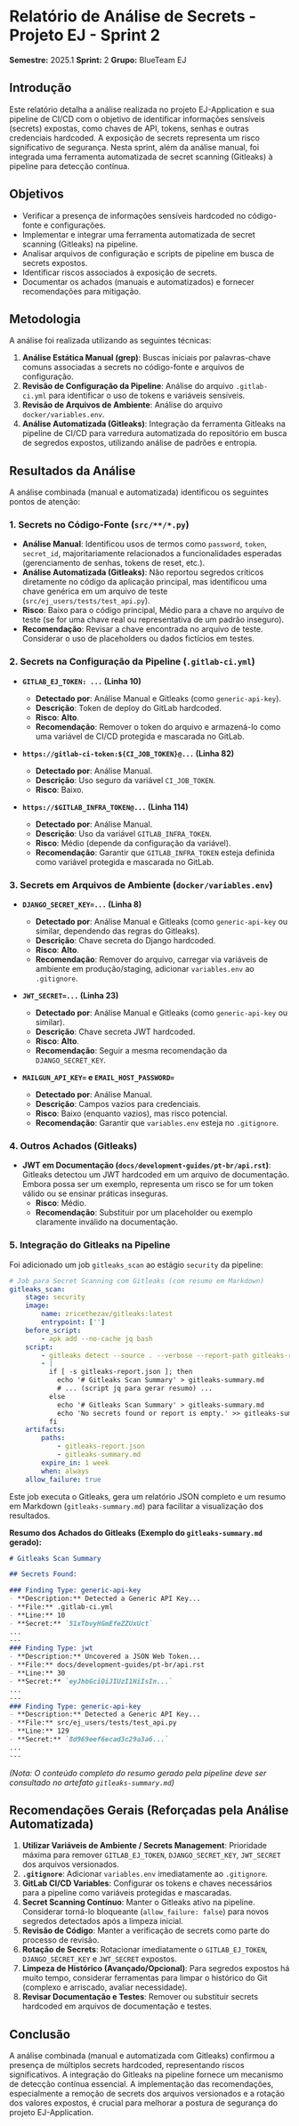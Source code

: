 # Relatório de Análise de Secrets - Projeto EJ - Sprint 2

**Semestre:** 2025.1
**Sprint:** 2
**Grupo:** BlueTeam EJ

## Introdução

Este relatório detalha a análise realizada no projeto EJ-Application e sua pipeline de CI/CD com o objetivo de identificar informações sensíveis (secrets) expostas, como chaves de API, tokens, senhas e outras credenciais hardcoded. A exposição de secrets representa um risco significativo de segurança. Nesta sprint, além da análise manual, foi integrada uma ferramenta automatizada de secret scanning (Gitleaks) à pipeline para detecção contínua.

## Objetivos

- Verificar a presença de informações sensíveis hardcoded no código-fonte e configurações.
- Implementar e integrar uma ferramenta automatizada de secret scanning (Gitleaks) na pipeline.
- Analisar arquivos de configuração e scripts de pipeline em busca de secrets expostos.
- Identificar riscos associados à exposição de secrets.
- Documentar os achados (manuais e automatizados) e fornecer recomendações para mitigação.

## Metodologia

A análise foi realizada utilizando as seguintes técnicas:

1.  **Análise Estática Manual (grep)**: Buscas iniciais por palavras-chave comuns associadas a secrets no código-fonte e arquivos de configuração.
2.  **Revisão de Configuração da Pipeline**: Análise do arquivo `.gitlab-ci.yml` para identificar o uso de tokens e variáveis sensíveis.
3.  **Revisão de Arquivos de Ambiente**: Análise do arquivo `docker/variables.env`.
4.  **Análise Automatizada (Gitleaks)**: Integração da ferramenta Gitleaks na pipeline de CI/CD para varredura automatizada do repositório em busca de segredos expostos, utilizando análise de padrões e entropia.

## Resultados da Análise

A análise combinada (manual e automatizada) identificou os seguintes pontos de atenção:

### 1. Secrets no Código-Fonte (`src/**/*.py`)

- **Análise Manual**: Identificou usos de termos como `password`, `token`, `secret_id`, majoritariamente relacionados a funcionalidades esperadas (gerenciamento de senhas, tokens de reset, etc.).
- **Análise Automatizada (Gitleaks)**: Não reportou segredos críticos diretamente no código da aplicação principal, mas identificou uma chave genérica em um arquivo de teste (`src/ej_users/tests/test_api.py`).
- **Risco**: Baixo para o código principal, Médio para a chave no arquivo de teste (se for uma chave real ou representativa de um padrão inseguro).
- **Recomendação**: Revisar a chave encontrada no arquivo de teste. Considerar o uso de placeholders ou dados fictícios em testes.

### 2. Secrets na Configuração da Pipeline (`.gitlab-ci.yml`)

- **`GITLAB_EJ_TOKEN: ...` (Linha 10)**
    - **Detectado por**: Análise Manual e Gitleaks (como `generic-api-key`).
    - **Descrição**: Token de deploy do GitLab hardcoded.
    - **Risco**: **Alto**.
    - **Recomendação**: Remover o token do arquivo e armazená-lo como uma variável de CI/CD protegida e mascarada no GitLab.

- **`https://gitlab-ci-token:${CI_JOB_TOKEN}@...` (Linha 82)**
    - **Detectado por**: Análise Manual.
    - **Descrição**: Uso seguro da variável `CI_JOB_TOKEN`.
    - **Risco**: Baixo.

- **`https://$GITLAB_INFRA_TOKEN@...` (Linha 114)**
    - **Detectado por**: Análise Manual.
    - **Descrição**: Uso da variável `GITLAB_INFRA_TOKEN`.
    - **Risco**: Médio (depende da configuração da variável).
    - **Recomendação**: Garantir que `GITLAB_INFRA_TOKEN` esteja definida como variável protegida e mascarada no GitLab.

### 3. Secrets em Arquivos de Ambiente (`docker/variables.env`)

- **`DJANGO_SECRET_KEY=...` (Linha 8)**
    - **Detectado por**: Análise Manual e Gitleaks (como `generic-api-key` ou similar, dependendo das regras do Gitleaks).
    - **Descrição**: Chave secreta do Django hardcoded.
    - **Risco**: **Alto**.
    - **Recomendação**: Remover do arquivo, carregar via variáveis de ambiente em produção/staging, adicionar `variables.env` ao `.gitignore`.

- **`JWT_SECRET=...` (Linha 23)**
    - **Detectado por**: Análise Manual e Gitleaks (como `generic-api-key` ou similar).
    - **Descrição**: Chave secreta JWT hardcoded.
    - **Risco**: **Alto**.
    - **Recomendação**: Seguir a mesma recomendação da `DJANGO_SECRET_KEY`.

- **`MAILGUN_API_KEY=` e `EMAIL_HOST_PASSWORD=`**
    - **Detectado por**: Análise Manual.
    - **Descrição**: Campos vazios para credenciais.
    - **Risco**: Baixo (enquanto vazios), mas risco potencial.
    - **Recomendação**: Garantir que `variables.env` esteja no `.gitignore`.

### 4. Outros Achados (Gitleaks)

- **JWT em Documentação (`docs/development-guides/pt-br/api.rst`)**: Gitleaks detectou um JWT hardcoded em um arquivo de documentação. Embora possa ser um exemplo, representa um risco se for um token válido ou se ensinar práticas inseguras.
    - **Risco**: Médio.
    - **Recomendação**: Substituir por um placeholder ou exemplo claramente inválido na documentação.

### 5. Integração do Gitleaks na Pipeline

Foi adicionado um job `gitleaks_scan` ao estágio `security` da pipeline:

```yaml
# Job para Secret Scanning com Gitleaks (com resumo em Markdown)
gitleaks_scan:
    stage: security
    image:
        name: zricethezav/gitleaks:latest
        entrypoint: ['']
    before_script:
        - apk add --no-cache jq bash
    script:
        - gitleaks detect --source . --verbose --report-path gitleaks-report.json || true
        - |
          if [ -s gitleaks-report.json ]; then
            echo '# Gitleaks Scan Summary' > gitleaks-summary.md
            # ... (script jq para gerar resumo) ...
          else
            echo '# Gitleaks Scan Summary' > gitleaks-summary.md
            echo 'No secrets found or report is empty.' >> gitleaks-summary.md
          fi
    artifacts:
        paths:
            - gitleaks-report.json
            - gitleaks-summary.md
        expire_in: 1 week
        when: always
    allow_failure: true
```

Este job executa o Gitleaks, gera um relatório JSON completo e um resumo em Markdown (`gitleaks-summary.md`) para facilitar a visualização dos resultados.

**Resumo dos Achados do Gitleaks (Exemplo do `gitleaks-summary.md` gerado):**

```markdown
# Gitleaks Scan Summary

## Secrets Found:

### Finding Type: generic-api-key
- **Description:** Detected a Generic API Key...
- **File:** .gitlab-ci.yml
- **Line:** 10
- **Secret:** `51xTbvyHGmEfeZZUxUct`
...
---
### Finding Type: jwt
- **Description:** Uncovered a JSON Web Token...
- **File:** docs/development-guides/pt-br/api.rst
- **Line:** 30
- **Secret:** `eyJhbGciOiJIUzI1NiIsIn...`
...
---
### Finding Type: generic-api-key
- **Description:** Detected a Generic API Key...
- **File:** src/ej_users/tests/test_api.py
- **Line:** 129
- **Secret:** `8d969eef6ecad3c29a3a6...`
...
---
```
*(Nota: O conteúdo completo do resumo gerado pela pipeline deve ser consultado no artefato `gitleaks-summary.md`)*

## Recomendações Gerais (Reforçadas pela Análise Automatizada)

1.  **Utilizar Variáveis de Ambiente / Secrets Management**: Prioridade máxima para remover `GITLAB_EJ_TOKEN`, `DJANGO_SECRET_KEY`, `JWT_SECRET` dos arquivos versionados.
2.  **`.gitignore`**: Adicionar `variables.env` imediatamente ao `.gitignore`.
3.  **GitLab CI/CD Variables**: Configurar os tokens e chaves necessários para a pipeline como variáveis protegidas e mascaradas.
4.  **Secret Scanning Contínuo**: Manter o Gitleaks ativo na pipeline. Considerar torná-lo bloqueante (`allow_failure: false`) para novos segredos detectados após a limpeza inicial.
5.  **Revisão de Código**: Manter a verificação de secrets como parte do processo de revisão.
6.  **Rotação de Secrets**: Rotacionar imediatamente o `GITLAB_EJ_TOKEN`, `DJANGO_SECRET_KEY` e `JWT_SECRET` expostos.
7.  **Limpeza de Histórico (Avançado/Opcional)**: Para segredos expostos há muito tempo, considerar ferramentas para limpar o histórico do Git (complexo e arriscado, avaliar necessidade).
8.  **Revisar Documentação e Testes**: Remover ou substituir secrets hardcoded em arquivos de documentação e testes.

## Conclusão

A análise combinada (manual e automatizada com Gitleaks) confirmou a presença de múltiplos secrets hardcoded, representando riscos significativos. A integração do Gitleaks na pipeline fornece um mecanismo de detecção contínua essencial. A implementação das recomendações, especialmente a remoção de secrets dos arquivos versionados e a rotação dos valores expostos, é crucial para melhorar a postura de segurança do projeto EJ-Application.
